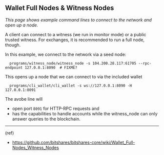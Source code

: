 ## Wallet Full Nodes & Witness Nodes

*This page shows example command lines to connect to the network and open up a node.*

A client can connect to a witness (we run in monitor mode) or a public trusted witness.  For exchanges, it is recommended to run a full node, though. 

In this example, we connect to the network via a seed node:

      programs/witness_node/witness_node -s 104.200.28.117:61705 --rpc-endpoint 127.0.0.1:8090  # FIXME?

This opens up a node that we can connect to via the included wallet

      programs/cli_wallet/cli_wallet -s ws://127.0.0.1:8090 -H 127.0.0.1:8091

The avobe line will 
- open port `8091` for HTTP-RPC requests and 
- has the capabilities to handle accounts 
while the witness_node can only answer queries to the blockchain.


***

(ref)
- https://github.com/bitshares/bitshares-core/wiki/Wallet_Full-Nodes_Witness_Nodes

